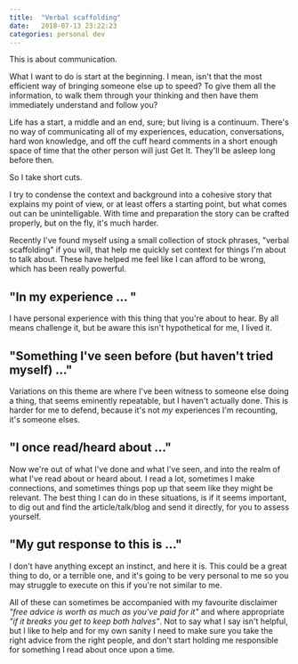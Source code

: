 ```yaml
---
title:  "Verbal scaffolding"
date:   2018-07-13 23:22:23 
categories: personal dev
---
```


This is about communication.

What I want to do is start at the beginning. I mean, isn't that the most efficient way of bringing someone else up to speed? To give them all the information, to walk them through your thinking and then have them immediately understand and follow you?

Life has a start, a middle and an end, sure; but living is a continuum. There's no way of communicating all of my experiences, education, conversations, hard won knowledge, and off the cuff heard comments in a short enough space of time that the other person will just Get It. They'll be asleep long before then.

So I take short cuts.

I try to condense the context and background into a cohesive story that explains my point of view, or at least offers a starting point, but what comes out can be unintelligable. With time and preparation the story can be crafted properly, but on the fly, it's much harder.

Recently I've found myself using a small collection of stock phrases, "verbal scaffolding" if you will, that help me quickly set context for things I'm about to talk about. These have helped me feel like I can afford to be wrong, which has been really powerful.

## "In my experience ... "

I have personal experience with this thing that you're about to hear. By all means challenge it, but be aware this isn't hypothetical for me, I lived it.

## "Something I've seen before (but haven't tried myself) ..."

Variations on this theme are where I've been witness to someone else doing a thing, that seems eminently repeatable, but I haven't actually done. This is harder for me to defend, because it's not _my_ experiences I'm recounting, it's someone elses.

## "I once read/heard about ..."

Now we're out of what I've done and what I've seen, and into the realm of what I've read about or heard about. I read a lot, sometimes I make connections, and sometimes things pop up that seem like they might be relevant. The best thing I can do in these situations, is if it seems important, to dig out and find the article/talk/blog and send it directly, for you to assess yourself.

## "My gut response to this is ..."

I don't have anything except an instinct, and here it is. This could be a great thing to do, or a terrible one, and it's going to be very personal to me so you may struggle to execute on this if you're not similar to me.

All of these can sometimes be accompanied with my favourite disclaimer _"free advice is worth as much as you've paid for it"_ and where appropriate _"if it breaks you get to keep both halves"_. Not to say what I say isn't helpful, but I like to help and for my own sanity I need to make sure you take the right advice from the right people, and don't start holding me responsible for something I read about once upon a time.